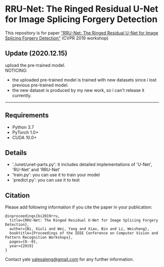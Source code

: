 # RRU-Net: The Ringed Residual U-Net for Image Splicing Forgery Detection
This repository is for paper ["RRU-Net: The Ringed Residual U-Net for Image Splicing Forgery Detection"](http://openaccess.thecvf.com/content_CVPRW_2019/html/CV-COPS/Bi_RRU-Net_The_Ringed_Residual_U-Net_for_Image_Splicing_Forgery_Detection_CVPRW_2019_paper.html) (CVPR 2019 workshop)

## Update (2020.12.15)
upload the pre-trained model. <br>
NOTICING: 
- the uploaded pre-trained model is trained with new datasets since i lost previous pre-trained model.
- the new dataset is produced by my new work, so i can't release it currently.

------

## Requirements
- Python 3.7
- PyTorch 1.0+ 
- CUDA 10.0+

## Details
 - './unet/unet-parts.py': it includes detailed implementations of 'U-Net', 'RU-Net' and 'RRU-Net'
 - 'train.py': you can use it to train your model
 - 'predict.py': you can use it to test

## Citation
Please add following information if you cite the paper in your publication:
```shell
@inproceedings{bi2019rru,
  title={RRU-Net: The Ringed Residual U-Net for Image Splicing Forgery Detection},
  author={Bi, Xiuli and Wei, Yang and Xiao, Bin and Li, Weisheng},
  booktitle={Proceedings of the IEEE Conference on Computer Vision and Pattern Recognition Workshops},
  pages={0--0},
  year={2019}
}
```

Contact yale yalesaleng@gmail.com for any further information.
